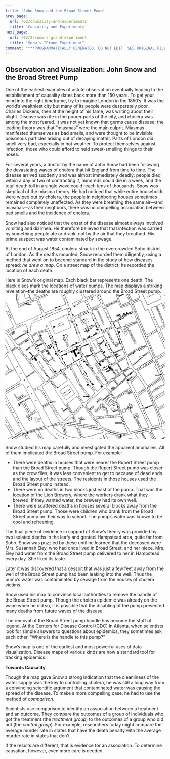 ```yaml
---
title: 'John Snow and the Broad Street Pump'
prev_page:
  url: /02/causality-and-experiments
  title: 'Causality and Experiments'
next_page:
  url: /02/2/snow-s-grand-experiment
  title: 'Snow’s “Grand Experiment”'
comment: "***PROGRAMMATICALLY GENERATED, DO NOT EDIT. SEE ORIGINAL FILES IN /content***"
---
```

Observation and Visualization: John Snow and the Broad Street Pump
------------------------------------------------------------------

One of the earliest examples of astute observation eventually leading to the
establishment of causality dates back more than 150 years. To get your mind into
the right timeframe, try to imagine London in the 1850’s. It was the world’s
wealthiest city but many of its people were desperately poor. Charles Dickens,
then at the height of his fame, was writing about their plight. Disease was rife
in the poorer parts of the city, and cholera was among the most feared. It was
not yet known that germs cause disease; the leading theory was that “miasmas”
were the main culprit. Miasmas manifested themselves as bad smells, and were
thought to be invisible poisonous particles arising out of decaying matter.
Parts of London did smell very bad, especially in hot weather. To protect
themselves against infection, those who could afford to held sweet-smelling
things to their noses.

For several years, a doctor by the name of John Snow had been following the
devastating waves of cholera that hit England from time to time. The disease
arrived suddenly and was almost immediately deadly: people died within a day or
two of contracting it, hundreds could die in a week, and the total death toll in
a single wave could reach tens of thousands. Snow was skeptical of the miasma
theory. He had noticed that while entire households were wiped out by cholera,
the people in neighboring houses sometimes remained completely unaffected. As
they were breathing the same air—and miasmas—as their neighbors, there was no
compelling association between bad smells and the incidence of cholera.

Snow had also noticed that the onset of the disease almost always involved
vomiting and diarrhea. He therefore believed that that infection was carried by
something people ate or drank, not by the air that they breathed. His prime
suspect was water contaminated by sewage.

At the end of August 1854, cholera struck in the overcrowded Soho district of
London. As the deaths mounted, Snow recorded them diligently, using a method
that went on to become standard in the study of how diseases spread: *he drew a
map*. On a street map of the district, he recorded the location of each death.

Here is Snow’s original map. Each black bar represents one death. The black
discs mark the locations of water pumps. The map displays a striking
revelation–the deaths are roughly clustered around the Broad Street pump.
![Snow’s Cholera Map](../../../images/snow_map.jpg)

Snow studied his map carefully and investigated the apparent anomalies. All of
them implicated the Broad Street pump. For example:
- There were deaths in houses that were nearer the Rupert Street pump than the
  Broad Street pump. Though the Rupert Street pump was closer as the crow flies,
  it was less convenient to get to because of dead ends and the layout of the
  streets. The residents in those houses used the Broad Street pump instead.
- There were no deaths in two blocks just east of the pump. That was the
  location of the Lion Brewery, where the workers drank what they brewed. If
  they wanted water, the brewery had its own well.
- There were scattered deaths in houses several blocks away from the Broad
  Street pump. Those were children who drank from the Broad Street pump on their
  way to school. The pump’s water was known to be cool and refreshing.

The final piece of evidence in support of Snow’s theory was provided by two
isolated deaths in the leafy and genteel Hampstead area, quite far from Soho.
Snow was puzzled by these until he learned that the deceased were Mrs. Susannah
Eley, who had once lived in Broad Street, and her niece. Mrs. Eley had water
from the Broad Street pump delivered to her in Hampstead every day. She liked
its taste.

Later it was discovered that a cesspit that was just a few feet away from the
well of the Broad Street pump had been leaking into the well. Thus the pump’s
water was contaminated by sewage from the houses of cholera victims.

Snow used his map to convince local authorities to remove the handle of the
Broad Street pump. Though the cholera epidemic was already on the wane when he
did so, it is possible that the disabling of the pump prevented many deaths from
future waves of the disease.

The removal of the Broad Street pump handle has become the stuff of legend. At
the Centers for Disease Control (CDC) in Atlanta, when scientists look for
simple answers to questions about epidemics, they sometimes ask each other,
“Where is the handle to this pump?”

Snow’s map is one of the earliest and most powerful uses of data visualization.
Disease maps of various kinds are now a standard tool for tracking epidemics.

**Towards Causality**

Though the map gave Snow a strong indication that  the cleanliness of the water
supply was the key to controlling cholera, he was still a long way from a
convincing scientific argument that contaminated water was causing the spread of
the disease. To make a more compelling case, he had to use the method of
*comparison*.

Scientists use comparison to identify an association between a treatment and an
outcome. They compare the outcomes of a group of individuals who got the
treatment (the *treatment group*) to the outcomes of a group who did not (the
*control group*). For example, researchers today might compare the average
murder rate in states that have the death penalty with the average murder rate
in states that don’t.

If the results are different, that is evidence for an association. To determine
causation, however, even more care is needed.
